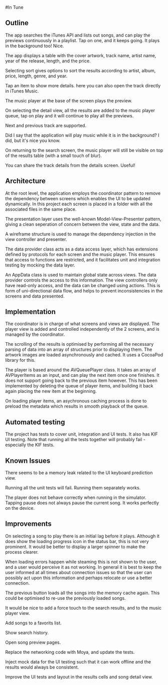 #In Tune

## Outline

The app searches the iTunes API and lists out songs, and can play the previews continuously in a playlist. Tap on one, and it keeps going. It plays in the background too! Nice.

The app displays a table with the cover artwork, track name, artist name, year of the release, length, and the price. 

Selecting sort gives options to sort the results according to artist, album, price, length, genre, and year.

Tap an item to show more details. here you can also open the track directly in iTunes Music. 

The music player at the base of the screen plays the preview. 

On selecting the detail view, all the results are added to the music player queue, tap on play and it will continue to play all the previews.

Next and previous track are supported.

Did I say that the application will play music while it is in the background? I did, but it's nice you know.

On returning to the search screen, the music player will still be visible on top of the results table (with a small touch of blur).

You can share the track details from the details screen. Useful! 

## Architecture 

At the root level, the application employs the coordinator pattern to remove the dependency between screens which enables the UI to be updated dynamically. In this project each screen is placed in a folder with all the associated files in the same place. 

The presentation layer uses the well-known Model-View-Presenter pattern, giving a clean seperation of concern between the view, state and the data.

A wireframe structure is used to manage the dependency injection in the view controller and presenter.

The data provider class acts as a data access layer, which has extensions defined by protocols for each screen and the music player. This ensures that access to functions are restricted, and it facilitates unit and integration testing by mocking the data layer.

An AppData class is used to maintain global state across views. The data provider controls the access to this information. The view controllers only have read-only access, and the data can be changed using actions. This is form of uni-directional data flow, and helps to prevent inconsistencies in the screens and data presented. 

## Implementation 

The coordinator is in charge of what screens and views are displayed. The player view is added and controlled independently of the 2 screens, and is managed by the coordinator. 

The scrolling of the results is optimised by performing all the necessary parsing of data into an array of structures prior to displaying them. The artwork images are loaded asynchronously and cached. It uses a CocoaPod library for this. 

The player is based around the AVQueuePlayer class. It takes an array of AVPlayerItems as an input, and can play the next item once one finishes. It does not support going back to the previous item however. This has been implemented by deleting the queue of player items, and building it back again placing the new item at the beginning. 

On loading player items, an asychronous caching process is done to preload the metadata which results in smooth playback of the queue.

## Automated testing
The project has tests to cover unit, integration and UI tests. It also has KIF UI testing. Note that running all the tests together will probably fail - especially the KIF tests.  

## Known Issues
There seems to be a memory leak related to the UI keyboard prediction view.

Running all the unit tests will fail. Running them separately works. 

The player does not behave correctly when running in the simulator. Tapping pause does not always pause the current song. It works perfectly on the device.

## Improvements

On selecting a song to play there is an initial lag before it plays. Although it does show the loading progress icon in the status bar, this is not very prominent. It would be better to display a larger spinner to make the process clearer. 

When loading errors happen while steaming this is not shown to the user, and a user would perceive it as not working. In general it is best to keep the user informed at all times about connection issues so that the user can possibly act upon this information and perhaps relocate or use a better connection. 

The previous button loads all the songs into the memory cache again. This could be optimised to re-use the previously loaded songs.

It would be nice to add a force touch to the search results, and to the music player view.

Add songs to a favorits list. 

Show search history. 

Open song preview pages. 

Replace the networking code with Moya, and update the tests. 

Inject mock data for the UI testing such that it can work offline and the results would always be consistent. 

Improve the UI tests and layout in the results cells and song detail view. 
